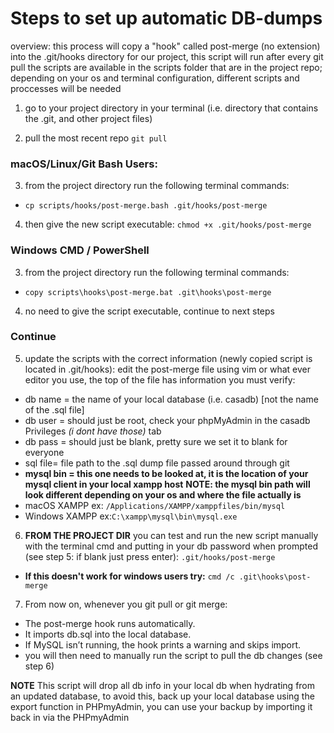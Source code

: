 # Steps to set up automatic DB-dumps

overview: this process will copy a "hook" called post-merge (no extension) into the .git/hooks directory for our project, this script will run after every git pull
the scripts are available in the scripts folder that are in the project repo; depending on your os and terminal configuration, different scripts and proccesses will be needed

1) go to your project directory in your terminal (i.e. directory that contains the .git, and other project files)
   
2) pull the most recent repo ``git pull``
### macOS/Linux/Git Bash Users: 
3) from the project directory run the following terminal commands:
- ``cp scripts/hooks/post-merge.bash .git/hooks/post-merge``
4) then give the new script executable: ``chmod +x .git/hooks/post-merge``
### Windows CMD / PowerShell
3) from the project directory run the following terminal commands:
- ``copy scripts\hooks\post-merge.bat .git\hooks\post-merge``
4) no need to give the script executable, continue to next steps
### Continue
5) update the scripts with the correct information (newly copied script is located in .git/hooks):
edit the post-merge file using vim or what ever editor you use, the top of the file has information you must verify:
- db name = the name of your local database (i.e. casadb) [not the name of the .sql file]
- db user = should just be root, check your phpMyAdmin in the casadb Privileges *(i dont have those)* tab
- db pass = should just be blank, pretty sure we set it to blank for everyone
- sql file= file path to the .sql dump file passed around through git
- **mysql bin = this one needs to be looked at, it is the location of your mysql client in your local xampp host**
**NOTE: the mysql bin path will look different depending on your os and where the file actually is**
- macOS XAMPP ex: `/Applications/XAMPP/xamppfiles/bin/mysql`
- Windows XAMPP ex:`C:\xampp\mysql\bin\mysql.exe`

6) **FROM THE PROJECT DIR** you can test and run the new script manually with the terminal cmd and putting in your db password when prompted (see step 5: if blank just press enter): ``.git/hooks/post-merge``
- **If this doesn't work for windows users try:** `cmd /c .git\hooks\post-merge`
7) From now on, whenever you git pull or git merge:
- The post-merge hook runs automatically.
- It imports db.sql into the local database.
- If MySQL isn’t running, the hook prints a warning and skips import.
- you will then need to manually run the script to pull the db changes (see step 6)

**NOTE**
This script will drop all db info in your local db when hydrating from an updated database, to avoid this, back up your local database using the export function in PHPmyAdmin, you can use your backup by importing it back in via the PHPmyAdmin





